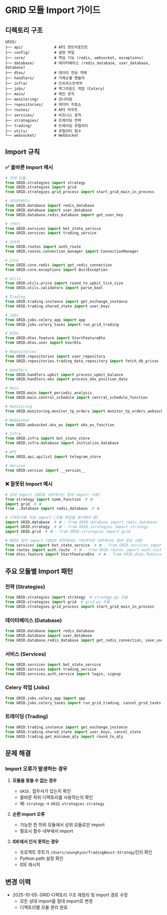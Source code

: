 # GRID 모듈 Import 가이드

## 디렉토리 구조

```
GRID/
├── api/              # API 엔트리포인트
├── config/           # 설정 파일
├── core/             # 핵심 기능 (redis, websocket, exceptions)
├── database/         # 데이터베이스 (redis_database, user_database, database)
├── dtos/             # 데이터 전송 객체
├── handlers/         # 거래소별 핸들러
├── infra/            # 인프라스트럭처
├── jobs/             # 백그라운드 작업 (Celery)
├── main/             # 메인 로직
├── monitoring/       # 모니터링
├── repositories/     # 데이터 저장소
├── routes/           # API 라우트
├── services/         # 비즈니스 로직
├── strategies/       # 트레이딩 전략
├── trading/          # 트레이딩 유틸리티
├── utils/            # 유틸리티 함수
└── websocket/        # WebSocket
```

## Import 규칙

### ✅ 올바른 Import 예시

```python
# 전략 모듈
from GRID.strategies import strategy
from GRID.strategies import grid
from GRID.strategies.grid_process import start_grid_main_in_process

# 데이터베이스
from GRID.database import redis_database
from GRID.database import user_database
from GRID.database.redis_database import get_user_key

# 서비스
from GRID.services import bot_state_service
from GRID.services import trading_service

# 라우트
from GRID.routes import auth_route
from GRID.routes.connection_manager import ConnectionManager

# Core
from GRID.core.redis import get_redis_connection
from GRID.core.exceptions import QuitException

# Utils
from GRID.utils.price import round_to_upbit_tick_size
from GRID.utils.validators import parse_bool

# Trading
from GRID.trading.instance import get_exchange_instance
from GRID.trading.shared_state import user_keys

# Jobs
from GRID.jobs.celery_app import app
from GRID.jobs.celery_tasks import run_grid_trading

# DTOs
from GRID.dtos.feature import StartFeatureDto
from GRID.dtos.user import UserDto

# Repositories
from GRID.repositories import user_repository
from GRID.repositories.trading_data_repository import fetch_db_prices

# Handlers
from GRID.handlers.upbit import process_upbit_balance
from GRID.handlers.okx import process_okx_position_data

# Main
from GRID.main import periodic_analysis
from GRID.main.central_schedule import central_schedule_function

# Monitoring
from GRID.monitoring.monitor_tp_orders import monitor_tp_orders_websockets

# WebSocket
from GRID.websocket.okx_ws import okx_ws_function

# Infra
from GRID.infra import bot_state_store
from GRID.infra.database import initialize_database

# API
from GRID.api.apilist import telegram_store

# Version
from GRID.version import __version__
```

### ❌ 잘못된 Import 예시

```python
# 상대 import (GRID 내부에서는 절대 import 사용)
from strategy import some_function  # ❌
import grid  # ❌
from ..database import redis_database  # ❌

# 디렉토리를 직접 import (모듈 파일을 명시해야 함)
import GRID.database  # ❌ - from GRID.database import redis_database
import GRID.strategy  # ❌ - from GRID.strategies import strategy
import GRID.grid  # ❌ - from GRID.strategies import grid

# GRID 없이 import (GRID 외부에서는 가능하지만 내부에서는 절대 경로 사용)
from services import bot_state_service  # ❌ - from GRID.services import bot_state_service
from routes import auth_route  # ❌ - from GRID.routes import auth_route
from dtos.feature import StartFeatureDto  # ❌ - from GRID.dtos.feature import StartFeatureDto
```

## 주요 모듈별 Import 패턴

### 전략 (Strategies)
```python
from GRID.strategies import strategy  # strategy.py 모듈
from GRID.strategies import grid  # grid.py 모듈
from GRID.strategies.grid_process import start_grid_main_in_process
```

### 데이터베이스 (Database)
```python
from GRID.database import redis_database
from GRID.database import user_database
from GRID.database.redis_database import get_redis_connection, save_user
```

### 서비스 (Services)
```python
from GRID.services import bot_state_service
from GRID.services import trading_service
from GRID.services.auth_service import login, signup
```

### Celery 작업 (Jobs)
```python
from GRID.jobs.celery_app import app
from GRID.jobs.celery_tasks import run_grid_trading, cancel_grid_tasks
```

### 트레이딩 (Trading)
```python
from GRID.trading.instance import get_exchange_instance
from GRID.trading.shared_state import user_keys, cancel_state
from GRID.trading.get_minimum_qty import round_to_qty
```

## 문제 해결

### Import 오류가 발생하는 경우

1. **모듈을 찾을 수 없는 경우**
   - `GRID.` 접두사가 있는지 확인
   - 올바른 하위 디렉토리를 사용하는지 확인
   - 예: `strategy` → `GRID.strategies.strategy`

2. **순환 import 오류**
   - 가능한 한 하위 모듈에서 상위 모듈로만 import
   - 필요시 함수 내부에서 import

3. **IDE에서 인식 못하는 경우**
   - 프로젝트 루트가 `/Users/seunghyun/TradingBoost-Strategy`인지 확인
   - Python path 설정 확인
   - IDE 재시작

## 변경 이력

- 2025-10-05: GRID 디렉토리 구조 재정리 및 import 경로 수정
  - 모든 상대 import를 절대 import로 변경
  - 디렉토리별 모듈 분리 완료
